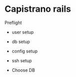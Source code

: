 Capistrano rails
===

Preflight
  * user setup
  * db setup
  * config setup
  * ssh setup
  
  
* Choose DB
